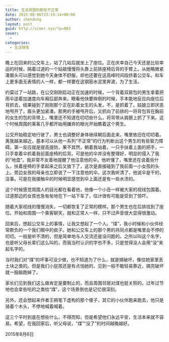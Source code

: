 ```yaml
---
title: 生活周围的那些不正常
date: 2015-08-06T23:19:14+00:00
author: zhendong
layout: post
guid: http://vimer.xyz/?p=803
cover:
  - 
categories:
  - 生活随笔
---
```

晚上在回来的公交车上，站了几站后就坐上了座位。正在庆幸自己今天还是比较幸运的时候，隔着过道的一个姑娘慢慢将头靠上前排座椅后背的手臂上。从她略微紧凑眉头可以感觉到她今天身体不舒服，却也还要在这高峰时间段挤着公交车。和车上更多面无表情的人一样，都一样要在这钢筋水泥里奔波，为了生活。

约莫过了一站路，在公交刚刚启动正在加速的时候，一个背着双肩包的男生拿着把雨伞逆着加速度向车厢后部奔来。眼看他快要摔倒的时候，手本能地反应向座位后背抓去，结果碰到了刚刚那个正在趴着女生的头发，不，是抓着了。姑娘立即厌恶地甩开了，眉头更加紧凑。那男的手被甩开后，又抓向了前排的一将背包背在胸前的女生的包的背带上，嘴里还不知道在叨叨些什么，将背带从肩膀上抓了下来。这个时候周围的乘客几乎都开始用嫌弃的眼光开始瞧着这个男生。

公交开始稳定地行驶了，男士也调整好身体继续朝后面走来，嘴里依旧在叨叨着。离我越来越近，基本可以从他一系列“不正常”的行为判断出这个男生的有些智力障碍。第一反应就是提高提防，果不其然，朝着我站着，一只手扶着上面的把手，一只手拿着伞抓着我前面座椅的后背。可是他的伞并没有整理好，明显的侵入了我的“地盘”。我非常不友善地提醒了他注意他的伞。他听懂了，嘴里还在说着些什么，扶着座椅的手拿起来之后又放下了，这次是直接碰到了我前面一小女孩的头上。旁边女孩的母亲也立即说了一下注意他的伞。这次我听清了，他说伞是干的，没事。可是在我接触伞的时候明显感觉到伞上面还是有一些水渍的。

这个时候感觉周围人的目光都在看着他，他像一个小丑一样被大家的视线包围着。过道那边的女孩也急匆匆地在下一站下车了，估计很有可能是受到了惊吓。

随着大家视线的慢慢消失，一切都恢复了正常的模样。那个男生也在后排找到了座位。开始和周围一个乘客聊天，就和正常人一样，只不过声音很大显得很激动。

回来后，想起公交车上的事情，让我又想起了一个人。“煤”，我小时候和小伙伴经常欺负的一个我们眼中的疯子。她和公交车上的那个男的共同点都是嘴里会不停的叨叨。一般是听不清的，但是简单地与人交流还是没问题的。之所以叫这个名字，也是听父母长辈们这么叫的，而我当时认识的字也不多，只是觉得没人会用“没”来起名字的。

当时我们对“煤”的坏事可没少做，也不知道为了什么，就是搞破坏，像往她家里丢土块之类的。但是我们小屁孩还是有点怕她的，见到一般不敢轻易靠近，搞完破坏就一股脑跑掉了。

家长们见到我们这么做肯定是要制止的，而且周围邻居对煤也挺关照的。过年过节地也会拿些吃的之类给“煤”，这个场景倒也是记忆很深刻。

另外，还会想起来作者王朔笔下虚构的那个傻子，其它的小伙伴跑来跑去，他只是骑着个木头，不停地喊着喊着。

这三个平时到底在想些什么，不得而知，但是希望他们永远平安，生活本来就不容易。希望，在我回家后，听父母说，“煤”“没了”的时间越晚越好。

2015年8月6日

&nbsp;